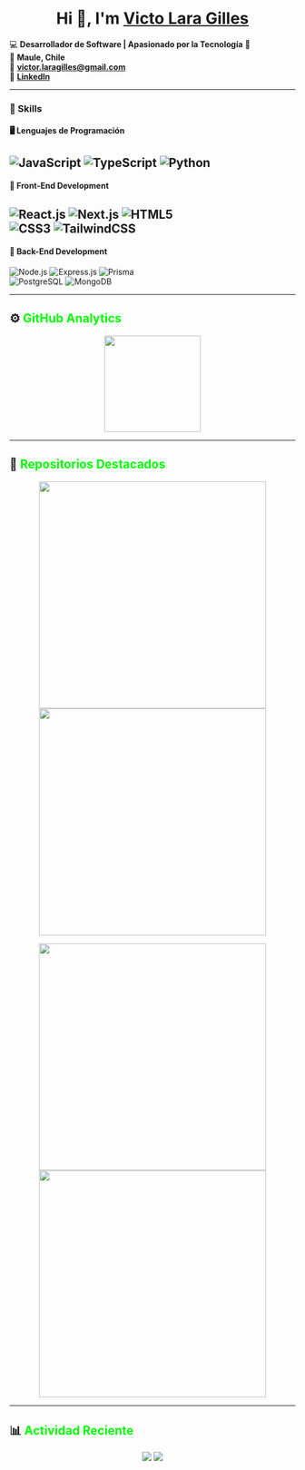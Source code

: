 <h1 align="center">Hi 👋, I'm <a href="https://100rabhcsmc.github.io/Me.io/" target="blank">
Victo Lara Gilles</a></h1>
 
 💻 **Desarrollador de Software | Apasionado por la Tecnología** 🚀  
 📍 **Maule, Chile**  
 📧 **victor.laragilles@gmail.com**  
 🔗 **[LinkedIn](https://linkedin.com/in/victor-lara-gilles)**  
 
 ---

 ### 🚀 Skills  
 
 #### 🖥️ Lenguajes de Programación  
 ![JavaScript](https://img.shields.io/badge/JavaScript-F7DF1E?style=for-the-badge&logo=javascript&logoColor=000)
 ![TypeScript](https://img.shields.io/badge/TypeScript-3178C6?style=for-the-badge&logo=typescript&logoColor=fff) 
 ![Python](https://img.shields.io/badge/Python-3776AB?style=for-the-badge&logo=python&logoColor=fff)  
 ---
 
 #### 🎨 Front-End Development  
 ![React.js](https://img.shields.io/badge/React-61DAFB?style=for-the-badge&logo=react&logoColor=black)
 ![Next.js](https://img.shields.io/badge/Next.js-black?style=for-the-badge&logo=next.js&logoColor=white) 
 ![HTML5](https://img.shields.io/badge/HTML5-E34F26?style=for-the-badge&logo=html5&logoColor=white)  
 ![CSS3](https://img.shields.io/badge/CSS3-1572B6?style=for-the-badge&logo=css3&logoColor=white) 
 ![TailwindCSS](https://img.shields.io/badge/TailwindCSS-38B2AC?style=for-the-badge&logo=tailwind-css&logoColor=white)  
 ---
 
 #### 🔧 Back-End Development  
 ![Node.js](https://img.shields.io/badge/Node.js-339933?style=for-the-badge&logo=node.js&logoColor=white) 
 ![Express.js](https://img.shields.io/badge/Express.js-000000?style=for-the-badge&logo=express&logoColor=white) 
 ![Prisma](https://img.shields.io/badge/Prisma-3982CE?style=for-the-badge&logo=prisma&logoColor=white)  
 ![PostgreSQL](https://img.shields.io/badge/PostgreSQL-316192?style=for-the-badge&logo=postgresql&logoColor=white) 
 ![MongoDB](https://img.shields.io/badge/MongoDB-47A248?style=for-the-badge&logo=mongodb&logoColor=white)  
 
 ---
 
 ## ⚙️ <span style="color:#00FF00;">GitHub Analytics</span>  
 
 <p align="center">
   <img height="170" src="https://github-readme-stats.vercel.app/api?username=Rodrigo-Lara-Gilles&show_icons=true&theme=github_dark&title_color=00FF00&text_color=FFFFFF&icon_color=00FF00&bg_color=0D1117" />
 </p>
 
 ---
 
 ## 📌 <span style="color:#00FF00;">Repositorios Destacados</span>  
 
 <p align="center">
   <a href="https://github.com/Rodrigo-Lara-Gilles/Proyecto1">
     <img width="400" src="https://github-readme-stats.vercel.app/api/pin/?username=Rodrigo-Lara-Gilles&repo=Proyecto1&theme=github_dark&title_color=00FF00&text_color=FFFFFF&icon_color=00FF00&bg_color=0D1117" />
   </a>
   <a href="https://github.com/Rodrigo-Lara-Gilles/Proyecto2">
     <img width="400" src="https://github-readme-stats.vercel.app/api/pin/?username=Rodrigo-Lara-Gilles&repo=Proyecto2&theme=github_dark&title_color=00FF00&text_color=FFFFFF&icon_color=00FF00&bg_color=0D1117" />
   </a>
 </p>
 <p align="center">
   <a href="https://github.com/Rodrigo-Lara-Gilles/Proyecto3">
     <img width="400" src="https://github-readme-stats.vercel.app/api/pin/?username=Rodrigo-Lara-Gilles&repo=Proyecto3&theme=github_dark&title_color=00FF00&text_color=FFFFFF&icon_color=00FF00&bg_color=0D1117" />
   </a>
   <a href="https://github.com/Rodrigo-Lara-Gilles/Proyecto4">
     <img width="400" src="https://github-readme-stats.vercel.app/api/pin/?username=Rodrigo-Lara-Gilles&repo=Proyecto4&theme=github_dark&title_color=00FF00&text_color=FFFFFF&icon_color=00FF00&bg_color=0D1117" />
   </a>
 </p>
 
 ---
 
 ## 📊 <span style="color:#00FF00;">Actividad Reciente</span>  
 
 <p align="center">
   <img src="https://github-profile-summary-cards.vercel.app/api/cards/stats?username=Rodrigo-Lara-Gilles&theme=github_dark&title_color=00FF00&text_color=FFFFFF&icon_color=00FF00&bg_color=0D1117" />
   <img src="https://github-profile-summary-cards.vercel.app/api/cards/repos-per-language?username=Rodrigo-Lara-Gilles&theme=github_dark&title_color=00FF00&text_color=FFFFFF&icon_color=00FF00&bg_color=0D1117" />
 </p>
